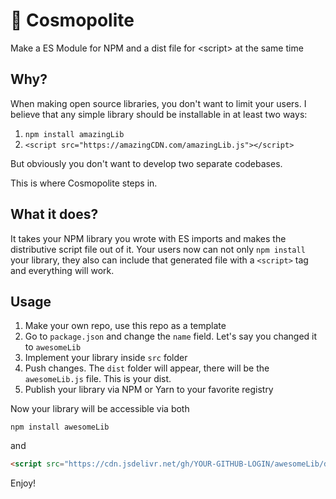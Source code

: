 # 🤝 Сosmopolite
Make a ES Module for NPM and a dist file for &lt;script> at the same time

## Why?

When making open source libraries, you don't want to limit your users. I believe that any simple library should be installable in at least two ways:
1. `npm install amazingLib`
2. `<script src="https://amazingCDN.com/amazingLib.js"></script>`

But obviously you don't want to develop two separate codebases.

This is where Cosmopolite steps in.

## What it does?

It takes your NPM library you wrote with ES imports and makes the distributive script file out of it. Your users now can not only `npm install` your library, they also can include that generated file with a `<script>` tag and everything will work.

## Usage

1. Make your own repo, use this repo as a template
2. Go to `package.json` and change the `name` field. Let's say you changed it to `awesomeLib`
3. Implement your library inside `src` folder
4. Push changes. The `dist` folder will appear, there will be the `awesomeLib.js` file. This is your dist.
5. Publish your library via NPM or Yarn to your favorite registry

Now your library will be accessible via both
```
npm install awesomeLib
```
and
```HTML
<script src="https://cdn.jsdelivr.net/gh/YOUR-GITHUB-LOGIN/awesomeLib/dist/awesomeLib.min.js"></script>
```

Enjoy!

